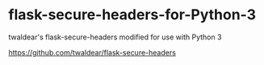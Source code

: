 # flask-secure-headers-for-Python-3
twaldear's flask-secure-headers modified for use with Python 3

https://github.com/twaldear/flask-secure-headers
